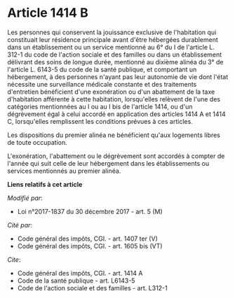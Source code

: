# Article 1414 B

Les personnes qui conservent la jouissance exclusive de l'habitation qui constituait leur résidence principale avant d'être
hébergées durablement dans un établissement ou un service mentionné au 6° du I de l'article L. 312-1 du code de l'action
sociale et des familles ou dans un établissement délivrant des soins de longue durée, mentionné au dixième alinéa du 3° de
l'article L. 6143-5 du code de la santé publique, et comportant un hébergement, à des personnes n'ayant pas leur autonomie de
vie dont l'état nécessite une surveillance médicale constante et des traitements d'entretien bénéficient d'une exonération ou
d'un abattement de la taxe d'habitation afférente à cette habitation, lorsqu'elles relèvent de l'une des catégories
mentionnées au I ou au I bis de l'article 1414, ou d'un dégrèvement égal à celui accordé en application des articles 1414 A
et 1414 C, lorsqu'elles remplissent les conditions prévues à ces articles.

Les dispositions du premier alinéa ne bénéficient qu'aux logements libres de toute occupation.

L'exonération, l'abattement ou le dégrèvement sont accordés à compter de l'année qui suit celle de leur hébergement dans les
établissements ou services mentionnés au premier alinéa.

**Liens relatifs à cet article**

_Modifié par_:

  - Loi n°2017-1837 du 30 décembre 2017 - art. 5 (M)

_Cité par_:

  - Code général des impôts, CGI. - art. 1407 ter (V)
  - Code général des impôts, CGI. - art. 1605 bis (VT)

_Cite_:

  - Code général des impôts, CGI. - art. 1414 A
  - Code de la santé publique - art. L6143-5
  - Code de l'action sociale et des familles - art. L312-1
